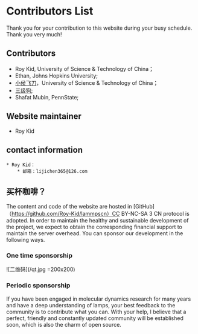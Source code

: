 # Contributors List

Thank you for your contribution to this website during your busy schedule. Thank you very much!

## Contributors

* Roy Kid, University of Science & Technology of China；
* Ethan, Johns Hopkins University;
* [小侯飞刀](https://zhuanlan.zhihu.com/computational-physics)，University of Science & Technology of China；
* [三级狗](https://www.zhihu.com/people/san-ji-gou-13/posts);
* Shafat Mubin, PennState;


## Website maintainer

* Roy Kid

## contact information

    * Roy Kid：
        * 邮箱：lijichen365@126.com

## 买杯咖啡？

The content and code of the website are hosted in [GitHub]（https://github.com/Roy-Kid/lammpscn）CC BY-NC-SA 3 CN protocol is adopted. In order to maintain the healthy and sustainable development of the project, we expect to obtain the corresponding financial support to maintain the server overhead. You can sponsor our development in the following ways.

### One time sponsorship

![二维码](/qt.jpg =200x200)

### Periodic sponsorship

If you have been engaged in molecular dynamics research for many years and have a deep understanding of lamps, your best feedback to the community is to contribute what you can. With your help, I believe that a perfect, friendly and constantly updated community will be established soon, which is also the charm of open source.